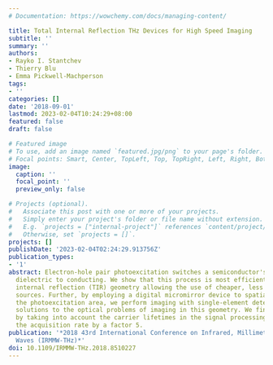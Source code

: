 ```yaml
---
# Documentation: https://wowchemy.com/docs/managing-content/

title: Total Internal Reflection THz Devices for High Speed Imaging
subtitle: ''
summary: ''
authors:
- Rayko I. Stantchev
- Thierry Blu
- Emma Pickwell-Machperson
tags:
- ''
categories: []
date: '2018-09-01'
lastmod: 2023-02-04T10:24:29+08:00
featured: false
draft: false

# Featured image
# To use, add an image named `featured.jpg/png` to your page's folder.
# Focal points: Smart, Center, TopLeft, Top, TopRight, Left, Right, BottomLeft, Bottom, BottomRight.
image:
  caption: ''
  focal_point: ''
  preview_only: false

# Projects (optional).
#   Associate this post with one or more of your projects.
#   Simply enter your project's folder or file name without extension.
#   E.g. `projects = ["internal-project"]` references `content/project/deep-learning/index.md`.
#   Otherwise, set `projects = []`.
projects: []
publishDate: '2023-02-04T02:24:29.913756Z'
publication_types:
- '1'
abstract: Electron-hole pair photoexcitation switches a semiconductor's response from
  dielectric to conducting. We show that this process is most efficient in a total
  internal reflection (TIR) geometry allowing the use of cheaper, less powerful light
  sources. Further, by employing a digital micromirror device to spatially pattern
  the photoexcitation area, we perform imaging with single-element detector and present
  solutions to the optical problems of imaging in this geometry. We finally show that
  by taking into account the carrier lifetimes in the signal processing one can improve
  the acquisition rate by a factor 5.
publication: '*2018 43rd International Conference on Infrared, Millimeter, and Terahertz
  Waves (IRMMW-THz)*'
doi: 10.1109/IRMMW-THz.2018.8510227
---
```

